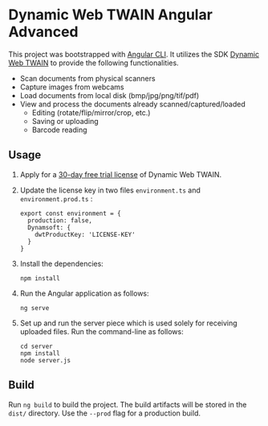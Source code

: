 # Dynamic Web TWAIN Angular Advanced

This project was bootstrapped with [Angular CLI](https://github.com/angular/angular-cli). It utilizes the SDK [Dynamic Web TWAIN](https://www.dynamsoft.com/Products/WebTWAIN_Overview.aspx) to provide the following functionalities.

* Scan documents from physical scanners
* Capture images from webcams
* Load documents from local disk (bmp/jpg/png/tif/pdf)
* View and process the documents already scanned/captured/loaded
  * Editing (rotate/flip/mirror/crop, etc.)
  * Saving or uploading
  * Barcode reading

## Usage

1. Apply for a [30-day free trial license](https://www.dynamsoft.com/customer/license/trialLicense?product=dwt) of Dynamic Web TWAIN.

2. Update the license key in two files `environment.ts` and `environment.prod.ts` :

   ```
   export const environment = {
     production: false,
     Dynamsoft: {
       dwtProductKey: 'LICENSE-KEY'
     }
   }
   ```

3. Install the dependencies:

   ```
   npm install
   ```

4. Run the Angular application as follows:

   ```
   ng serve
   ```

5. Set up and run the server piece which is used solely for receiving uploaded files. Run the  command-line as follows:

   ```
   cd server
   npm install
   node server.js
   ```

## Build

Run `ng build` to build the project. The build artifacts will be stored in the `dist/` directory. Use the `--prod` flag for a production build.